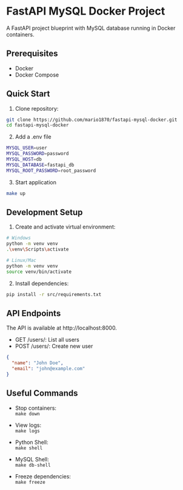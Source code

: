 # FastAPI MySQL Docker Project

A FastAPI project blueprint with MySQL database running in Docker containers.

## Prerequisites

- Docker
- Docker Compose

## Quick Start

1. Clone repository:
```bash
git clone https://github.com/mario1870/fastapi-mysql-docker.git
cd fastapi-mysql-docker
```

2. Add a .env file
```bash
MYSQL_USER=user
MYSQL_PASSWORD=password
MYSQL_HOST=db
MYSQL_DATABASE=fastapi_db
MYSQL_ROOT_PASSWORD=root_password
```

3. Start application
```bash
make up
```

## Development Setup

1. Create and activate virtual environment:
```bash
# Windows
python -m venv venv
.\venv\Scripts\activate

# Linux/Mac
python -m venv venv
source venv/bin/activate
```

2. Install dependencies:
```bash
pip install -r src/requirements.txt
```

## API Endpoints
The API is available at http://localhost:8000.

- GET /users/: List all users  
- POST /users/: Create new user

```json
{
  "name": "John Doe",
  "email": "john@example.com"
}
```

## Useful Commands

- Stop containers:  
`make down`

- View logs:  
`make logs`

- Python Shell:  
`make shell`

- MySQL Shell:  
`make db-shell`

- Freeze dependencies:  
`make freeze`
